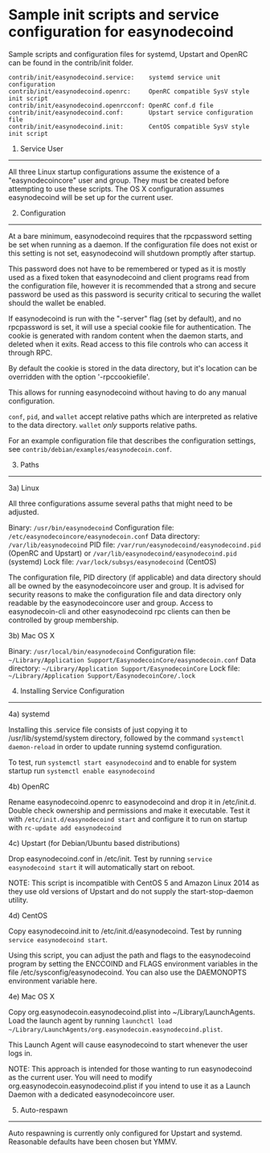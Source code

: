 Sample init scripts and service configuration for easynodecoind
==========================================================

Sample scripts and configuration files for systemd, Upstart and OpenRC
can be found in the contrib/init folder.

    contrib/init/easynodecoind.service:    systemd service unit configuration
    contrib/init/easynodecoind.openrc:     OpenRC compatible SysV style init script
    contrib/init/easynodecoind.openrcconf: OpenRC conf.d file
    contrib/init/easynodecoind.conf:       Upstart service configuration file
    contrib/init/easynodecoind.init:       CentOS compatible SysV style init script

1. Service User
---------------------------------

All three Linux startup configurations assume the existence of a "easynodecoincore" user
and group.  They must be created before attempting to use these scripts.
The OS X configuration assumes easynodecoind will be set up for the current user.

2. Configuration
---------------------------------

At a bare minimum, easynodecoind requires that the rpcpassword setting be set
when running as a daemon.  If the configuration file does not exist or this
setting is not set, easynodecoind will shutdown promptly after startup.

This password does not have to be remembered or typed as it is mostly used
as a fixed token that easynodecoind and client programs read from the configuration
file, however it is recommended that a strong and secure password be used
as this password is security critical to securing the wallet should the
wallet be enabled.

If easynodecoind is run with the "-server" flag (set by default), and no rpcpassword is set,
it will use a special cookie file for authentication. The cookie is generated with random
content when the daemon starts, and deleted when it exits. Read access to this file
controls who can access it through RPC.

By default the cookie is stored in the data directory, but it's location can be overridden
with the option '-rpccookiefile'.

This allows for running easynodecoind without having to do any manual configuration.

`conf`, `pid`, and `wallet` accept relative paths which are interpreted as
relative to the data directory. `wallet` *only* supports relative paths.

For an example configuration file that describes the configuration settings,
see `contrib/debian/examples/easynodecoin.conf`.

3. Paths
---------------------------------

3a) Linux

All three configurations assume several paths that might need to be adjusted.

Binary:              `/usr/bin/easynodecoind`
Configuration file:  `/etc/easynodecoincore/easynodecoin.conf`
Data directory:      `/var/lib/easynodecoind`
PID file:            `/var/run/easynodecoind/easynodecoind.pid` (OpenRC and Upstart) or `/var/lib/easynodecoind/easynodecoind.pid` (systemd)
Lock file:           `/var/lock/subsys/easynodecoind` (CentOS)

The configuration file, PID directory (if applicable) and data directory
should all be owned by the easynodecoincore user and group.  It is advised for security
reasons to make the configuration file and data directory only readable by the
easynodecoincore user and group.  Access to easynodecoin-cli and other easynodecoind rpc clients
can then be controlled by group membership.

3b) Mac OS X

Binary:              `/usr/local/bin/easynodecoind`
Configuration file:  `~/Library/Application Support/EasynodecoinCore/easynodecoin.conf`
Data directory:      `~/Library/Application Support/EasynodecoinCore`
Lock file:           `~/Library/Application Support/EasynodecoinCore/.lock`

4. Installing Service Configuration
-----------------------------------

4a) systemd

Installing this .service file consists of just copying it to
/usr/lib/systemd/system directory, followed by the command
`systemctl daemon-reload` in order to update running systemd configuration.

To test, run `systemctl start easynodecoind` and to enable for system startup run
`systemctl enable easynodecoind`

4b) OpenRC

Rename easynodecoind.openrc to easynodecoind and drop it in /etc/init.d.  Double
check ownership and permissions and make it executable.  Test it with
`/etc/init.d/easynodecoind start` and configure it to run on startup with
`rc-update add easynodecoind`

4c) Upstart (for Debian/Ubuntu based distributions)

Drop easynodecoind.conf in /etc/init.  Test by running `service easynodecoind start`
it will automatically start on reboot.

NOTE: This script is incompatible with CentOS 5 and Amazon Linux 2014 as they
use old versions of Upstart and do not supply the start-stop-daemon utility.

4d) CentOS

Copy easynodecoind.init to /etc/init.d/easynodecoind. Test by running `service easynodecoind start`.

Using this script, you can adjust the path and flags to the easynodecoind program by
setting the ENCCOIND and FLAGS environment variables in the file
/etc/sysconfig/easynodecoind. You can also use the DAEMONOPTS environment variable here.

4e) Mac OS X

Copy org.easynodecoin.easynodecoind.plist into ~/Library/LaunchAgents. Load the launch agent by
running `launchctl load ~/Library/LaunchAgents/org.easynodecoin.easynodecoind.plist`.

This Launch Agent will cause easynodecoind to start whenever the user logs in.

NOTE: This approach is intended for those wanting to run easynodecoind as the current user.
You will need to modify org.easynodecoin.easynodecoind.plist if you intend to use it as a
Launch Daemon with a dedicated easynodecoincore user.

5. Auto-respawn
-----------------------------------

Auto respawning is currently only configured for Upstart and systemd.
Reasonable defaults have been chosen but YMMV.
